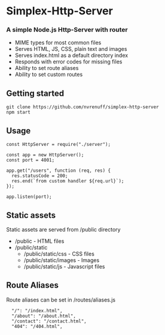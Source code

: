 # Simplex-Http-Server

### A simple Node.js Http-Server with router

- MIME types for most common files
- Serves HTML, JS, CSS, plain text and images
- Serves index.html as a default directory index
- Responds with error codes for missing files
- Ability to set route aliases
- Ability to set custom routes

## Getting started

```
git clone https://github.com/nvrenuff/simplex-http-server
npm start
```

## Usage

```
const HttpServer = require("./server");

const app = new HttpServer();
const port = 4001;

app.get("/users", function (req, res) {
  res.statusCode = 200;
  res.end(`from custom handler ${req.url}`);
});

app.listen(port);
```

## Static assets

Static assets are served from /public directory

- /public - HTML files
- /public/static
  - /public/static/css - CSS files
  - /public/static/images - Images
  - /public/static/js - Javascript files

## Route Aliases

Route aliases can be set in /routes/aliases.js

```
  "/": "/index.html",
  "/about": "/about.html",
  "/contact": "/contact.html",
  "404": "/404.html",
```
